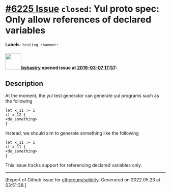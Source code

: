 # [\#6225 Issue](https://github.com/ethereum/solidity/issues/6225) `closed`: Yul proto spec: Only allow references of declared variables
**Labels**: `testing :hammer:`


#### <img src="https://avatars.githubusercontent.com/u/2388185?v=4" width="50">[bshastry](https://github.com/bshastry) opened issue at [2019-03-07 17:57](https://github.com/ethereum/solidity/issues/6225):

## Description

At the moment, the yul test generator can generate yul programs such as the following
```
let x_11 := 1
if x_12 {
<do_something>
}
```

Instead, we should aim to generate something like the following
```
let x_11 := 1
if x_11 {
<do_something>
}
```

This issue tracks support for referencing declared variables only.




-------------------------------------------------------------------------------



[Export of Github issue for [ethereum/solidity](https://github.com/ethereum/solidity). Generated on 2022.05.23 at 03:51:38.]

